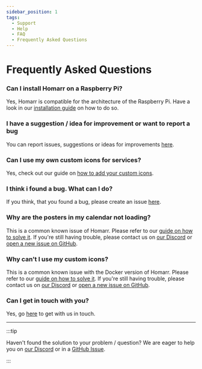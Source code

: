 ```yaml
---
sidebar_position: 1
tags:
  - Support
  - Help
  - FAQ
  - Frequently Asked Questions
---
```


# Frequently Asked Questions

### Can I install Homarr on a Raspberry Pi?
Yes, Homarr is compatible for the architecture of the Raspberry Pi. Have a look in our <a href="/docs/introduction/installation">installation guide</a> on how to do so.

### I have a suggestion / idea for improvement or want to report a bug
You can report issues, suggestions or ideas for improvements <a href="https://github.com/ajnart/homarr/issues/new/choose">here</a>.

### Can I use my own custom icons for services?
Yes, check out our guide on <a href="/docs/advanced/custom-icons">how to add your custom icons</a>.

### I think i found a bug. What can I do?
If you think, that you found a bug, please create an issue <a href="https://github.com/ajnart/homarr/issues/new/choose">here</a>.

### Why are the posters in my calendar not loading?
This is a common known issue of Homarr. Please refer to our [guide on how to solve it](./../community/known-issues.md#🚨-adblocker-will-break-and-block-the-posters-of-tv-shows). If you're still having trouble, please contact us on [our Discord](./get-in-touch.md#discord) or [open a new issue on GitHub](https://github.com/ajnart/homarr/issues/new/choose).

### Why can't I use my custom icons?
This is a common known issue with the Docker version of Homarr. Please refer to our [guide on how to solve it](./../community/known-issues.md#🚨-docker-container-requires-a-restart-after-making-modifications-to-the-icons). If you're still having trouble, please contact us on [our Discord](./get-in-touch.md#discord) or [open a new issue on GitHub](https://github.com/ajnart/homarr/issues/new/choose).

### Can I get in touch with you?
Yes, go <a href="/docs/community/get-in-touch">here</a> to get with us in touch.

<hr/>

:::tip

Haven't found the solution to your problem / question? We are eager to help you on [our Discord](./get-in-touch.md#discord) or in a [GitHub Issue](https://github.com/ajnart/homarr/issues/new/choose).

:::